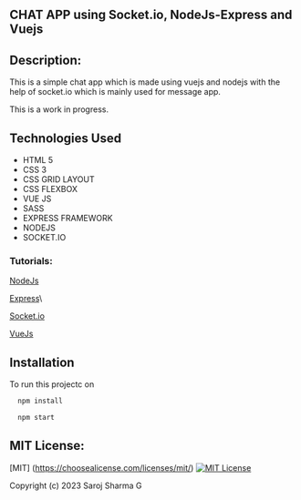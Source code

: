 

## CHAT APP using Socket.io, NodeJs-Express and Vuejs


## Description:

This is a simple chat app which is made using vuejs and nodejs with the help of socket.io which is mainly used for message app. 

This is a work in progress. 

## Technologies Used

* HTML 5
* CSS 3
* CSS GRID LAYOUT
* CSS FLEXBOX
* VUE JS
* SASS 
* EXPRESS FRAMEWORK
* NODEJS 
* SOCKET.IO


### Tutorials:
[NodeJs](https://nodejs.dev/en/learn/)

[Express](https://expressjs.com/en/guide/routing.html)\

[Socket.io](https://socket.io/docs/v4/)

[VueJs](https://vuejs.org/guide/introduction.html)

## Installation

To run this projectc on

```bash
  npm install
```


```bash
  npm start
```



## MIT License:
[MIT] (https://choosealicense.com/licenses/mit/) 
[![MIT License](https://img.shields.io/badge/License-MIT-green.svg)](https://choosealicense.com/licenses/mit/)

Copyright (c) 2023 Saroj Sharma G